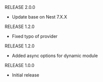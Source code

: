 RELEASE 2.0.0
* Update base on Nest 7.X.X

RELEASE 1.2.0
* Fixed typo of provider

RELEASE 1.2.0
* Added async options for dynamic module

RELEASE 1.0.0
* Initial release